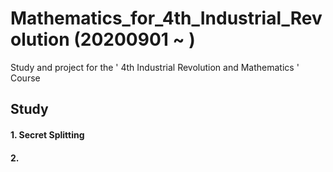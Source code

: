 # Mathematics_for_4th_Industrial_Revolution (20200901 ~ )
Study and project for the ' 4th Industrial Revolution and Mathematics ' Course

## Study
#### 1. Secret Splitting

#### 2. 

